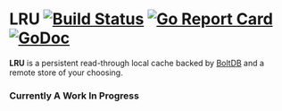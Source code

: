 # LRU [![Build Status](https://travis-ci.org/crowdriff/lru.svg?branch=master)](https://travis-ci.org/crowdriff/lru) [![Go Report Card](https://goreportcard.com/badge/github.com/crowdriff/lru)](https://goreportcard.com/report/github.com/crowdriff/lru) [![GoDoc](https://godoc.org/github.com/crowdriff/lru?status.svg)](https://godoc.org/github.com/crowdriff/lru)

**LRU** is a persistent read-through local cache backed by [BoltDB](https://github.com/boltdb/bolt) and a remote store of your choosing.

### Currently A Work In Progress
